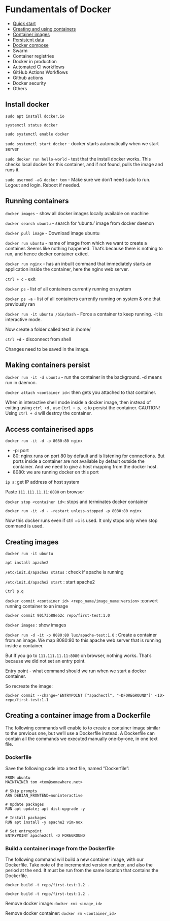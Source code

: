 # Fundamentals of Docker

- [Quick start](quick_start.md)
- [Creating and using containers](containers.md)
- [Container images](images.md)
- [Persistent data](data.md)
- [Docker compose](compose.md)
- Swarm
- Container registries
- Docker in production
- Automated CI workflows
- GitHub Actions Workflows
- Github actions
- Docker security
- Others

## Install docker

`sudo apt install docker.io`

`systemctl status docker`

`sudo systemctl enable docker`

`sudo systemctl start docker` - docker starts automatically when we start server

`sudo docker run hello-world` - test that the install docker works. This checks local docker for this container, and if not found, pulls the image and runs it.

`sudo usermod -aG docker tom` - Make sure we don’t need sudo to run. Logout and login. Reboot if needed.

## Running containers

`docker images` - show all docker images locally available on machine

`docker search ubuntu` - search for ‘ubuntu’ image from docker daemon

`docker pull image` - Download image ubuntu

`docker run ubuntu` - name of image from which we want to create a container. Seems like nothing happened. That’s because there is nothing to run, and hence docker container exited.

`docker run nginx` - has an inbuilt command that immediately starts an application inside the container, here the nginx web server.

`ctrl + c` - exit

`docker ps` - list of all containers currently running on system

`docker ps -a` - list of all containers currently running on system & one that previously ran

`docker run -it ubuntu /bin/bash` - Force a container to keep running. -it is interactive mode.

Now create a folder called test in /home/

`ctrl +d` - disconnect from shell

Changes need to be saved in the image.

## Making containers persist

`docker run -it -d ubuntu` - run the container in the background. -d means run in daemon.

`docker attach <container id>`: then gets you attached to that container.

When in interactive shell mode inside a docker image, then instead of exiting using `ctrl +d` , use `Ctrl + p, q` to persist the container.
CAUTION! Using `ctrl + d` will destroy the container.

## Access containerised apps

`docker run -it -d -p 8080:80 nginx`

- -p: port
- 80: nginx runs on port 80 by default and is listening for connections. But ports inside a container are not available by default outside the container. And we need to give a host mapping from the docker host.
- 8080: we are running docker on this port

`ip a`: get IP address of host system

Paste `111.111.11.11:8080` on browser

`docker stop <container id>`: stops and terminates docker container

`docker run -it -d - -restart unless-stopped -p 8080:80 nginx`

Now this docker runs even if ctrl +c is used. It only stops only when stop command is used.

## Creating images

`docker run -it ubuntu`

`apt install apache2`

`/etc/init.d/apache2 status` : check if apache is running

`/etc/init.d/apache2 start` : start apache2

`Ctrl p,q`

`docker commit <container id> <repo_name/image_name:version>` :convert running container to an image

`docker commit 90173b88eb2c repo/first-test:1.0`

`docker images` : show images

`docker run -d -it -p 8080:80 lux/apache-test:1.0` : Create a container from an image. We map 8080:80 to this apache web server that is running inside a container.

But If you go to `111.111.11.11:8080` on browser, nothing works. That’s because we did not set an entry point.

Entry point - what command should we run when we start a docker container.

So recreate the image:

`docker commit --change='ENTRYPOINT ["apachectl", "-DFOREGROUND"]' <ID> repo/first-test:1.1`

## Creating a container image from a Dockerfile

The following commands will enable to to create a container image similar to the previous one, but we’ll use a Dockerfile instead. A Dockerfile can contain all the commands we executed manually one-by-one, in one text file.

### Dockerfile

Save the following code into a text file, named “Dockerfile”:

```
FROM ubuntu
MAINTAINER tom <tom@somewhere.net>

# Skip prompts
ARG DEBIAN_FRONTEND=noninteractive

# Update packages
RUN apt update; apt dist-upgrade -y

# Install packages
RUN apt install -y apache2 vim-nox

# Set entrypoint
ENTRYPOINT apache2ctl -D FOREGROUND
```

### Build a container image from the Dockerfile

The following command will build a new container image, with our Dockerfile. Take note of the incremented version number, and also the period at the end. It must be run from the same location that contains the Dockerfile.

`docker build -t repo/first-test:1.2 .`

`docker build -t repo/first-test:1.2 .`

Remove docker image: `docker rmi <image_id>`

Remove docker container: `docker rm <container_id>`
